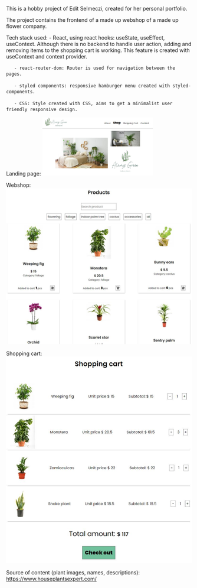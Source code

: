This is a hobby project of Edit Selmeczi, created for her personal portfolio.

The project contains the frontend of a made up webshop of a made up flower company.

Tech stack used:
       - React, using react hooks: useState, useEffect, useContext.
          Although there is no backend to handle user action, adding and removing items to the shopping cart is working.
          This feature is created with useContext and context provider.

       - react-router-dom: Router is used for navigation between the pages.
       
       - styled components: responsive hamburger menu created with styled-components.
       
       - CSS: Style created with CSS, aims to get a minimalist user friendly responsive design.


Landing page:
<img src="/src/assets/images/landingpage.JPG" alt="Image of the landing page" title="Landing page" style="max-width: 300px"/>


Webshop:
![Image of the shop](/src/assets/images/webshop.JPG "Web shop")

Shopping cart:
![Image of the shopping cart](/src/assets/images/shoppingcart.JPG "Shopping cart")





Source of content (plant images, names, descriptions): https://www.houseplantsexpert.com/ 